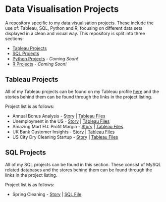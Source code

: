 # Data Visualisation Projects
A repository specific to my data visualisation projects. These include the use of: Tableau, SQL, Python and R, focusing on different data sets displayed in a clean and visual way. This repository is split into three sections:

- [Tableau Projects](#tableau-projects)
- [SQL Projects](#sql-projects)
- [Python Projects](#python-projects) - _Coming Soon!_
- [R Projects](#r-projects) - _Coming Soon!_


## Tableau Projects
All of my Tableau projects can be found on my Tableau profile [here](https://public.tableau.com/profile/ryan.partridge#!/) and the stories behind them can be found through the links in the project listing.

Project list is as follows:
  * Annual Bonus Analysis - [Story](https://github.com/Achronus/Data-Visualisation-Projects/wiki/Annual-Bonus-Analysis) | [Tableau Files](https://public.tableau.com/profile/ryan.partridge#!/vizhome/1_annual-bonus-analysis/AnnualBonusAnalysis)
  * Unemployment in the US - [Story](https://github.com/Achronus/Data-Visualisation-Projects/wiki/Unemployment-in-the-US) | [Tableau Files](https://public.tableau.com/profile/ryan.partridge#!/vizhome/2_unemployment-in-the-us/UnemploymentDashboard)
  * Amazing Mart EU: Profit Margin - [Story](https://github.com/Achronus/Data-Visualisation-Projects/wiki/Amazing-Mart-EU:-Profit-Margin) | [Tableau Files](https://public.tableau.com/profile/ryan.partridge#!/vizhome/3_profit-margin-for-amazing-mart-eu/ProfitMargin)
  * UK Bank Customer Insights - [Story](https://github.com/Achronus/Data-Visualisation-Projects/wiki/UK-Bank:-Customer-Insights) | [Tableau Files](https://public.tableau.com/profile/ryan.partridge#!/vizhome/4_uk-bank-customer-insights/SegmentationInsights)
  * US City Dry Cleaning Startup - [Story](https://github.com/Achronus/Data-Visualisation-Projects/wiki/US-City-Dry-Cleaning-Startup) | [Tableau Files](https://public.tableau.com/profile/ryan.partridge#!/vizhome/5_us-city-dry-cleaning-startup/USDryCleaningStartupDashboard)

## SQL Projects
All of my SQL projects can be found in this section. These consist of MySQL related databases and the stores behind them can be found through the links in the project listing.

Project list is as follows:
  * Spring Cleaning - [Story](https://github.com/Achronus/Data-Visualisation-Projects/wiki/MySQL-Projects) | [SQL File](https://github.com/Achronus/Data-Visualisation-Projects/blob/master/sql/spring_cleaning.sql)
